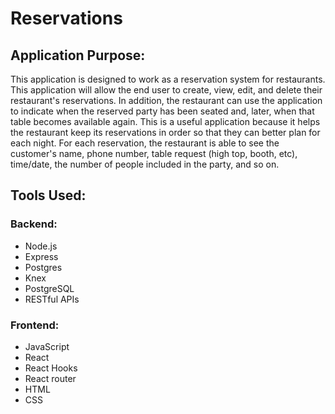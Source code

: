# Reservations

## Application Purpose:

This application is designed to work as a reservation system for restaurants. This application will allow the end user to create, view, edit, and delete their restaurant's reservations. In addition, the restaurant can use the application to indicate when the reserved party has been seated and, later, when that table becomes available again. This is a useful application because it helps the restaurant keep its reservations in order so that they can better plan for each night. For each reservation, the restaurant is able to see the customer's name, phone number, table request (high top, booth, etc), time/date, the number of people included in the party, and so on.

## Tools Used:

### Backend:
* Node.js
* Express
* Postgres
* Knex
* PostgreSQL
* RESTful APIs


### Frontend:
* JavaScript
* React
* React Hooks
* React router
* HTML
* CSS
